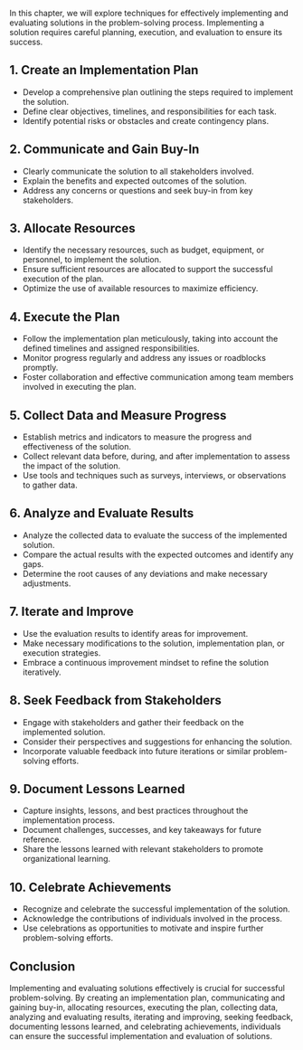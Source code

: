 
In this chapter, we will explore techniques for effectively implementing and evaluating solutions in the problem-solving process. Implementing a solution requires careful planning, execution, and evaluation to ensure its success.

1\. **Create an Implementation Plan**
------------------------------------

* Develop a comprehensive plan outlining the steps required to implement the solution.
* Define clear objectives, timelines, and responsibilities for each task.
* Identify potential risks or obstacles and create contingency plans.

2\. **Communicate and Gain Buy-In**
----------------------------------

* Clearly communicate the solution to all stakeholders involved.
* Explain the benefits and expected outcomes of the solution.
* Address any concerns or questions and seek buy-in from key stakeholders.

3\. **Allocate Resources**
-------------------------

* Identify the necessary resources, such as budget, equipment, or personnel, to implement the solution.
* Ensure sufficient resources are allocated to support the successful execution of the plan.
* Optimize the use of available resources to maximize efficiency.

4\. **Execute the Plan**
-----------------------

* Follow the implementation plan meticulously, taking into account the defined timelines and assigned responsibilities.
* Monitor progress regularly and address any issues or roadblocks promptly.
* Foster collaboration and effective communication among team members involved in executing the plan.

5\. **Collect Data and Measure Progress**
----------------------------------------

* Establish metrics and indicators to measure the progress and effectiveness of the solution.
* Collect relevant data before, during, and after implementation to assess the impact of the solution.
* Use tools and techniques such as surveys, interviews, or observations to gather data.

6\. **Analyze and Evaluate Results**
-----------------------------------

* Analyze the collected data to evaluate the success of the implemented solution.
* Compare the actual results with the expected outcomes and identify any gaps.
* Determine the root causes of any deviations and make necessary adjustments.

7\. **Iterate and Improve**
--------------------------

* Use the evaluation results to identify areas for improvement.
* Make necessary modifications to the solution, implementation plan, or execution strategies.
* Embrace a continuous improvement mindset to refine the solution iteratively.

8\. **Seek Feedback from Stakeholders**
--------------------------------------

* Engage with stakeholders and gather their feedback on the implemented solution.
* Consider their perspectives and suggestions for enhancing the solution.
* Incorporate valuable feedback into future iterations or similar problem-solving efforts.

9\. **Document Lessons Learned**
-------------------------------

* Capture insights, lessons, and best practices throughout the implementation process.
* Document challenges, successes, and key takeaways for future reference.
* Share the lessons learned with relevant stakeholders to promote organizational learning.

10\. **Celebrate Achievements**
------------------------------

* Recognize and celebrate the successful implementation of the solution.
* Acknowledge the contributions of individuals involved in the process.
* Use celebrations as opportunities to motivate and inspire further problem-solving efforts.

Conclusion
----------

Implementing and evaluating solutions effectively is crucial for successful problem-solving. By creating an implementation plan, communicating and gaining buy-in, allocating resources, executing the plan, collecting data, analyzing and evaluating results, iterating and improving, seeking feedback, documenting lessons learned, and celebrating achievements, individuals can ensure the successful implementation and evaluation of solutions.
